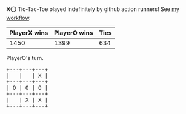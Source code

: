 :x::o: Tic-Tac-Toe played indefinitely by github action runners! See [my workflow](.github/workflows/play.yaml).

|PlayerX wins|PlayerO wins|Ties|
|-|-|-|
|1450|1399|634|

PlayerO's turn.

<pre>
+---+---+---+
|   |   | X |
+---+---+---+
| O | O | O |
+---+---+---+
|   | X | X |
+---+---+---+
</pre>